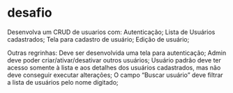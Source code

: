 # desafio

Desenvolva um CRUD de usuarios com:
Autenticação;
Lista de Usuários cadastrados;
Tela para cadastro de usuário;
Edição de usuário;

Outras regrinhas:
Deve ser desenvolvida uma tela para autenticação;
Admin deve poder criar/ativar/desativar outros usuários;
Usuário padrão deve ter acesso somente à lista e aos detalhes dos usuários cadastrados, mas não deve conseguir executar alterações;
O campo “Buscar usuário” deve filtrar a lista de usuários pelo nome digitado;


